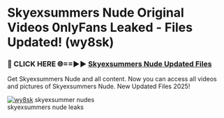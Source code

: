 # Skyexsummers Nude Original Videos 0nlyFans Leaked - Files Updated! (wy8sk)

<h3>🔴 CLICK HERE 🌐==►► <a href="https://tinyurl.com/yc6ubb5a" rel="nofollow">Skyexsummers Nude Updated Files</a></h3>

Get Skyexsummers Nude and all content. Now you can access all videos and pictures of Skyexsummers Nude. New Updated Files 2025!

[![wy8sk](https://i.imgur.com/7eu0CRL.gif)](https://tinyurl.com/yc6ubb5a)
skyexsummer nudes<br>
skyexsummers nude leaks